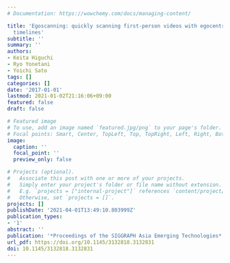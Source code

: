 ```yaml
---
# Documentation: https://wowchemy.com/docs/managing-content/

title: 'Egoscanning: quickly scanning first-person videos with egocentric elastic
  timelines'
subtitle: ''
summary: ''
authors:
- Keita Higuchi
- Ryo Yonetani
- Yoichi Sato
tags: []
categories: []
date: '2017-01-01'
lastmod: 2021-01-02T21:16:06+09:00
featured: false
draft: false

# Featured image
# To use, add an image named `featured.jpg/png` to your page's folder.
# Focal points: Smart, Center, TopLeft, Top, TopRight, Left, Right, BottomLeft, Bottom, BottomRight.
image:
  caption: ''
  focal_point: ''
  preview_only: false

# Projects (optional).
#   Associate this post with one or more of your projects.
#   Simply enter your project's folder or file name without extension.
#   E.g. `projects = ["internal-project"]` references `content/project/deep-learning/index.md`.
#   Otherwise, set `projects = []`.
projects: []
publishDate: '2021-04-01T13:49:10.803999Z'
publication_types:
- '1'
abstract: ''
publication: '*Proceedings of the SIGGRAPH Asia Emerging Technologies*'
url_pdf: https://doi.org/10.1145/3132818.3132831
doi: 10.1145/3132818.3132831
---
```

